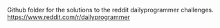 Github folder for the solutions to the reddit dailyprogrammer challenges.
https://www.reddit.com/r/dailyprogrammer
